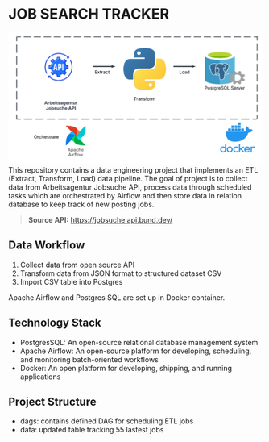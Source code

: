 # JOB SEARCH TRACKER 
![](Dataflow.png)
This repository contains a data engineering project that implements an ETL (Extract, Transform, Load) data pipeline. The goal of project is to collect data from Arbeitsagentur Jobsuche API, process data through scheduled tasks which are orchestrated by Airflow and then store data in relation database to keep track of new posting jobs. 
> **Source API:** https://jobsuche.api.bund.dev/ 

## Data Workflow
1. Collect data from open source API
2. Transform data from JSON format to structured dataset CSV
3. Import CSV table into Postgres <br/>

Apache Airflow and Postgres SQL are set up in Docker container.

## Technology Stack
- PostgresSQL: An open-source relational database management system
- Apache Airflow:  An open-source platform for developing, scheduling, and monitoring batch-oriented workflows
- Docker: An open platform for developing, shipping, and running applications
  
## Project Structure
* dags: contains defined DAG for scheduling ETL jobs
* data: updated table tracking 55 lastest jobs

